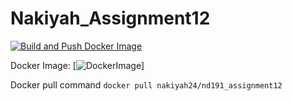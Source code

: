 # Nakiyah_Assignment12

[![Build and Push Docker Image](https://github.com/nogibjj/Nakiyah_Assignment12/actions/workflows/cicd.yml/badge.svg)](https://github.com/nogibjj/Nakiyah_Assignment12/actions/workflows/cicd.yml)

Docker Image: 
[![DockerImage](https://hub.docker.com/r/nakiyah24/nd191_assignment12)]


Docker pull command
`docker pull nakiyah24/nd191_assignment12`